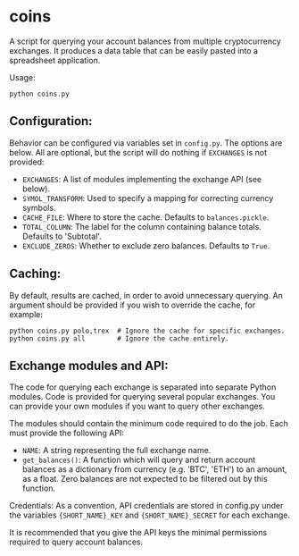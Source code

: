 # coins

A script for querying your account balances from multiple cryptocurrency
exchanges. It produces a data table that can be easily pasted into a spreadsheet
application.

Usage:

```
python coins.py
```

## Configuration:

Behavior can be configured via variables set in `config.py`. The options are
below. All are optional, but the script will do nothing if `EXCHANGES` is not
provided:
- `EXCHANGES`: A list of modules implementing the exchange API (see below).
- `SYMOL_TRANSFORM`: Used to specify a mapping for correcting currency symbols.
- `CACHE_FILE`: Where to store the cache. Defaults to `balances.pickle`.
- `TOTAL_COLUMN`: The label for the column containing balance totals.
       Defaults to 'Subtotal'.
- `EXCLUDE_ZEROS`: Whether to exclude zero balances. Defaults to `True`.

## Caching:

By default, results are cached, in order to avoid unnecessary querying. An
argument should be provided if you wish to override the cache, for example:

```
python coins.py polo,trex  # Ignore the cache for specific exchanges.
python coins.py all        # Ignore the cache entirely.
```

## Exchange modules and API:

The code for querying each exchange is separated into separate Python modules.
Code is provided for querying several popular exchanges. You can provide your
own modules if you want to query other exchanges.

The modules should contain the minimum code required to do the job. Each must
provide the following API:
- `NAME`: A string representing the full exchange name.
- `get_balances()`: A function which will query and return account balances as a
    dictionary from currency (e.g. 'BTC', 'ETH') to an amount, as a float.
    Zero balances are not expected to be filtered out by this function.

Credentials:
  As a convention, API credentials are stored in config.py under the variables
`{SHORT_NAME}_KEY` and `{SHORT_NAME}_SECRET` for each exchange.

It is recommended that you give the API keys the minimal permissions required to
query account balances.
